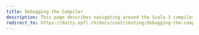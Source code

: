 ```yaml
---
title: Debugging the Compiler
description: This page describes navigating around the Scala 3 compiler.
redirect_to: https://dotty.epfl.ch/docs/contributing/debugging-the-compiler/index.html
---
```


